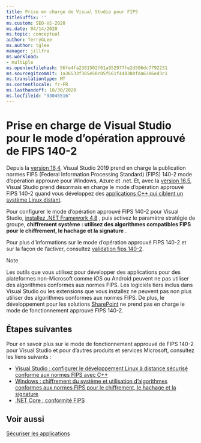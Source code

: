 ```yaml
---
title: Prise en charge de Visual Studio pour FIPS
titleSuffix: ''
ms.custom: SEO-VS-2020
ms.date: 04/14/2020
ms.topic: conceptual
author: TerryGLee
ms.author: tglee
manager: jillfra
ms.workload:
- multiple
ms.openlocfilehash: 56fe4fa2381502f01a952977fe2d506dc7792231
ms.sourcegitcommit: 1a36533f385e50c05f661f440380fda6386ed3c1
ms.translationtype: MT
ms.contentlocale: fr-FR
ms.lasthandoff: 10/30/2020
ms.locfileid: "93045516"
---
```

# <a name="visual-studio-support-for-the-fips-140-2-approved-mode-of-operation"></a>Prise en charge de Visual Studio pour le mode d’opération approuvé de FIPS 140-2

Depuis la [version 16,4](/visualstudio/releases/2019/release-notes-v16.4/), Visual Studio 2019 prend en charge la publication normes FIPS (Federal Information Processing Standard) (FIPS) 140-2 mode d’opération approuvé pour Windows, Azure et .net. Et, avec la [version 16,5](/visualstudio/releases/2019/release-notes-archive-v16.5), Visual Studio prend désormais en charge le mode d’opération approuvé FIPS 140-2 quand vous développez des [applications C++ qui ciblent un système Linux distant](/cpp/linux/set-up-fips-compliant-secure-remote-linux-development/).

Pour configurer le mode d’opération approuvé FIPS 140-2 pour Visual Studio, [installez .NET Framework 4,8](https://dotnet.microsoft.com/download/dotnet-framework/net48) , puis activez le paramètre stratégie de groupe, **chiffrement système : utilisez des algorithmes compatibles FIPS pour le chiffrement, le hachage et la signature** .

Pour plus d’informations sur le mode d’opération approuvé FIPS 140-2 et sur la façon de l’activer, consultez [validation fips 140-2](/windows/security/threat-protection/fips-140-validation/).

> [!NOTE]
> Les outils que vous utilisez pour développer des applications pour des plateformes non-Microsoft comme iOS ou Android peuvent ne pas utiliser des algorithmes conformes aux normes FIPS. Les logiciels tiers inclus dans Visual Studio ou les extensions que vous installez ne peuvent pas non plus utiliser des algorithmes conformes aux normes FIPS. De plus, le développement pour les solutions [SharePoint](/sharepoint/security-for-sharepoint-server/federal-information-processing-standard-security-standards/) ne prend pas en charge le mode de fonctionnement approuvé FIPS 140-2.

## <a name="next-steps"></a>Étapes suivantes

Pour en savoir plus sur le mode de fonctionnement approuvé de FIPS 140-2 pour Visual Studio et pour d’autres produits et services Microsoft, consultez les liens suivants :

- [Visual Studio : configurer le développement Linux à distance sécurisé conforme aux normes FIPS avec C++](/cpp/linux/set-up-fips-compliant-secure-remote-linux-development/)
- [Windows : chiffrement du système et utilisation d’algorithmes conformes aux normes FIPS pour le chiffrement, le hachage et la signature](/windows/security/threat-protection/security-policy-settings/system-cryptography-use-fips-compliant-algorithms-for-encryption-hashing-and-signing)
- [.NET Core : conformité FIPS](/dotnet/standard/security/fips-compliance/)

## <a name="see-also"></a>Voir aussi

[Sécuriser les applications](securing-applications.md)